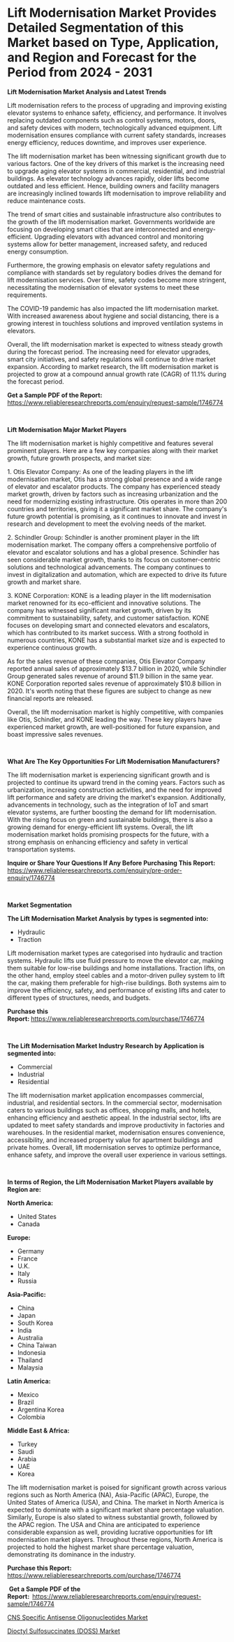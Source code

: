 <p><h1>Lift Modernisation Market Provides Detailed Segmentation of this Market based on Type, Application, and Region and Forecast for the Period from 2024 - 2031</h1></p><p><strong>Lift Modernisation Market Analysis and Latest Trends</strong></p>
<p><p>Lift modernisation refers to the process of upgrading and improving existing elevator systems to enhance safety, efficiency, and performance. It involves replacing outdated components such as control systems, motors, doors, and safety devices with modern, technologically advanced equipment. Lift modernisation ensures compliance with current safety standards, increases energy efficiency, reduces downtime, and improves user experience.</p><p>The lift modernisation market has been witnessing significant growth due to various factors. One of the key drivers of this market is the increasing need to upgrade aging elevator systems in commercial, residential, and industrial buildings. As elevator technology advances rapidly, older lifts become outdated and less efficient. Hence, building owners and facility managers are increasingly inclined towards lift modernisation to improve reliability and reduce maintenance costs.</p><p>The trend of smart cities and sustainable infrastructure also contributes to the growth of the lift modernisation market. Governments worldwide are focusing on developing smart cities that are interconnected and energy-efficient. Upgrading elevators with advanced control and monitoring systems allow for better management, increased safety, and reduced energy consumption.</p><p>Furthermore, the growing emphasis on elevator safety regulations and compliance with standards set by regulatory bodies drives the demand for lift modernisation services. Over time, safety codes become more stringent, necessitating the modernisation of elevator systems to meet these requirements.</p><p>The COVID-19 pandemic has also impacted the lift modernisation market. With increased awareness about hygiene and social distancing, there is a growing interest in touchless solutions and improved ventilation systems in elevators.</p><p>Overall, the lift modernisation market is expected to witness steady growth during the forecast period. The increasing need for elevator upgrades, smart city initiatives, and safety regulations will continue to drive market expansion. According to market research, the lift modernisation market is projected to grow at a compound annual growth rate (CAGR) of 11.1% during the forecast period.</p></p>
<p><strong>Get a Sample PDF of the Report:&nbsp;</strong> <a href="https://www.reliableresearchreports.com/enquiry/request-sample/1746774">https://www.reliableresearchreports.com/enquiry/request-sample/1746774</a></p>
<p>&nbsp;</p>
<p><strong>Lift Modernisation Major Market Players</strong></p>
<p><p>The lift modernisation market is highly competitive and features several prominent players. Here are a few key companies along with their market growth, future growth prospects, and market size:</p><p>1. Otis Elevator Company: As one of the leading players in the lift modernisation market, Otis has a strong global presence and a wide range of elevator and escalator products. The company has experienced steady market growth, driven by factors such as increasing urbanization and the need for modernizing existing infrastructure. Otis operates in more than 200 countries and territories, giving it a significant market share. The company's future growth potential is promising, as it continues to innovate and invest in research and development to meet the evolving needs of the market.</p><p>2. Schindler Group: Schindler is another prominent player in the lift modernisation market. The company offers a comprehensive portfolio of elevator and escalator solutions and has a global presence. Schindler has seen considerable market growth, thanks to its focus on customer-centric solutions and technological advancements. The company continues to invest in digitalization and automation, which are expected to drive its future growth and market share.</p><p>3. KONE Corporation: KONE is a leading player in the lift modernisation market renowned for its eco-efficient and innovative solutions. The company has witnessed significant market growth, driven by its commitment to sustainability, safety, and customer satisfaction. KONE focuses on developing smart and connected elevators and escalators, which has contributed to its market success. With a strong foothold in numerous countries, KONE has a substantial market size and is expected to experience continuous growth.</p><p>As for the sales revenue of these companies, Otis Elevator Company reported annual sales of approximately $13.7 billion in 2020, while Schindler Group generated sales revenue of around $11.9 billion in the same year. KONE Corporation reported sales revenue of approximately $10.8 billion in 2020. It's worth noting that these figures are subject to change as new financial reports are released.</p><p>Overall, the lift modernisation market is highly competitive, with companies like Otis, Schindler, and KONE leading the way. These key players have experienced market growth, are well-positioned for future expansion, and boast impressive sales revenues.</p></p>
<p>&nbsp;</p>
<p><strong>What Are The Key Opportunities For Lift Modernisation Manufacturers?</strong></p>
<p><p>The lift modernisation market is experiencing significant growth and is projected to continue its upward trend in the coming years. Factors such as urbanization, increasing construction activities, and the need for improved lift performance and safety are driving the market's expansion. Additionally, advancements in technology, such as the integration of IoT and smart elevator systems, are further boosting the demand for lift modernisation. With the rising focus on green and sustainable buildings, there is also a growing demand for energy-efficient lift systems. Overall, the lift modernisation market holds promising prospects for the future, with a strong emphasis on enhancing efficiency and safety in vertical transportation systems.</p></p>
<p><strong>Inquire or Share Your Questions If Any Before Purchasing This Report:</strong> <a href="https://www.reliableresearchreports.com/enquiry/pre-order-enquiry/1746774">https://www.reliableresearchreports.com/enquiry/pre-order-enquiry/1746774</a></p>
<p>&nbsp;</p>
<p><strong>Market Segmentation</strong></p>
<p><strong>The Lift Modernisation Market Analysis by types is segmented into:</strong></p>
<p><ul><li>Hydraulic</li><li>Traction</li></ul></p>
<p><p>Lift modernisation market types are categorised into hydraulic and traction systems. Hydraulic lifts use fluid pressure to move the elevator car, making them suitable for low-rise buildings and home installations. Traction lifts, on the other hand, employ steel cables and a motor-driven pulley system to lift the car, making them preferable for high-rise buildings. Both systems aim to improve the efficiency, safety, and performance of existing lifts and cater to different types of structures, needs, and budgets.</p></p>
<p><strong>Purchase this Report:&nbsp;</strong><a href="https://www.reliableresearchreports.com/purchase/1746774">https://www.reliableresearchreports.com/purchase/1746774</a></p>
<p>&nbsp;</p>
<p><strong>The Lift Modernisation Market Industry Research by Application is segmented into:</strong></p>
<p><ul><li>Commercial</li><li>Industrial</li><li>Residential</li></ul></p>
<p><p>The lift modernisation market application encompasses commercial, industrial, and residential sectors. In the commercial sector, modernisation caters to various buildings such as offices, shopping malls, and hotels, enhancing efficiency and aesthetic appeal. In the industrial sector, lifts are updated to meet safety standards and improve productivity in factories and warehouses. In the residential market, modernisation ensures convenience, accessibility, and increased property value for apartment buildings and private homes. Overall, lift modernisation serves to optimize performance, enhance safety, and improve the overall user experience in various settings.</p></p>
<p>&nbsp;</p>
<p><strong>In terms of Region, the Lift Modernisation Market Players available by Region are:</strong></p>
<p>
    <p> <strong> North America: </strong>
        <ul>
            <li>United States</li>
            <li>Canada</li>
        </ul>
        </p> 
    <p> <strong> Europe: </strong>
        <ul>
            <li>Germany</li>
            <li>France</li>
            <li>U.K.</li>
            <li>Italy</li>
            <li>Russia</li>
        </ul>
        </p> 
    <p> <strong> Asia-Pacific: </strong>
        <ul>
            <li>China</li>
            <li>Japan</li>
            <li>South Korea</li>
            <li>India</li>
            <li>Australia</li>
            <li>China Taiwan</li>
            <li>Indonesia</li>
            <li>Thailand</li>
            <li>Malaysia</li>
        </ul>
        </p> 
    <p> <strong> Latin America: </strong>
        <ul>
            <li>Mexico</li>
            <li>Brazil</li>
            <li>Argentina Korea</li>
            <li>Colombia</li>
        </ul>
        </p> 
    <p> <strong> Middle East & Africa: </strong>
        <ul>
            <li>Turkey</li>
            <li>Saudi</li>
            <li>Arabia</li>
            <li>UAE</li>
            <li>Korea</li>
        </ul>
    </p>
    </p>
<p><p>The lift modernisation market is poised for significant growth across various regions such as North America (NA), Asia-Pacific (APAC), Europe, the United States of America (USA), and China. The market in North America is expected to dominate with a significant market share percentage valuation. Similarly, Europe is also slated to witness substantial growth, followed by the APAC region. The USA and China are anticipated to experience considerable expansion as well, providing lucrative opportunities for lift modernisation market players. Throughout these regions, North America is projected to hold the highest market share percentage valuation, demonstrating its dominance in the industry.</p></p>
<p><strong>Purchase this Report: </strong><a href="https://www.reliableresearchreports.com/purchase/1746774">https://www.reliableresearchreports.com/purchase/1746774</a></p>
<p>&nbsp;<strong>Get a Sample PDF of the Report:&nbsp;&nbsp;</strong><a href="https://www.reliableresearchreports.com/enquiry/request-sample/1746774">https://www.reliableresearchreports.com/enquiry/request-sample/1746774</a></p>
<p><strong></strong></p>
<p><p><a href="https://medium.com/p/2f59c58168d9/edit">CNS Specific Antisense Oligonucleotides Market</a></p><p><a href="https://medium.com/p/3a0555eb09b4/edit">Dioctyl Sulfosuccinates (DOSS) Market</a></p></p>